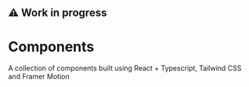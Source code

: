 ## :warning: Work in progress

# Components

A collection of components built using React + Typescript, Tailwind CSS and Framer Motion



